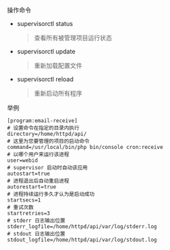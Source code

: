 操作命令
    
* supervisorctl status
    > 查看所有被管理项目运行状态
* supervisorctl update
    > 重新加载配置文件
* supervisorctl reload
    > 重新启动所有程序

举例
```text
[program:email-receive]
# 设置命令在指定的目录内执行
directory=/home/httpd/api/
# 这里为您要管理的项目的启动命令
command=/usr/local/bin/php bin/console cron:receive
# 以哪个用户来运行该进程
user=webid
# supervisor 启动时自动该应用
autostart=true
# 进程退出后自动重启进程
autorestart=true
# 进程持续运行多久才认为是启动成功
startsecs=1
# 重试次数
startretries=3
# stderr 日志输出位置
stderr_logfile=/home/httpd/api/var/log/stderr.log
# stdout 日志输出位置
stdout_logfile=/home/httpd/api/var/log/stdout.log
```